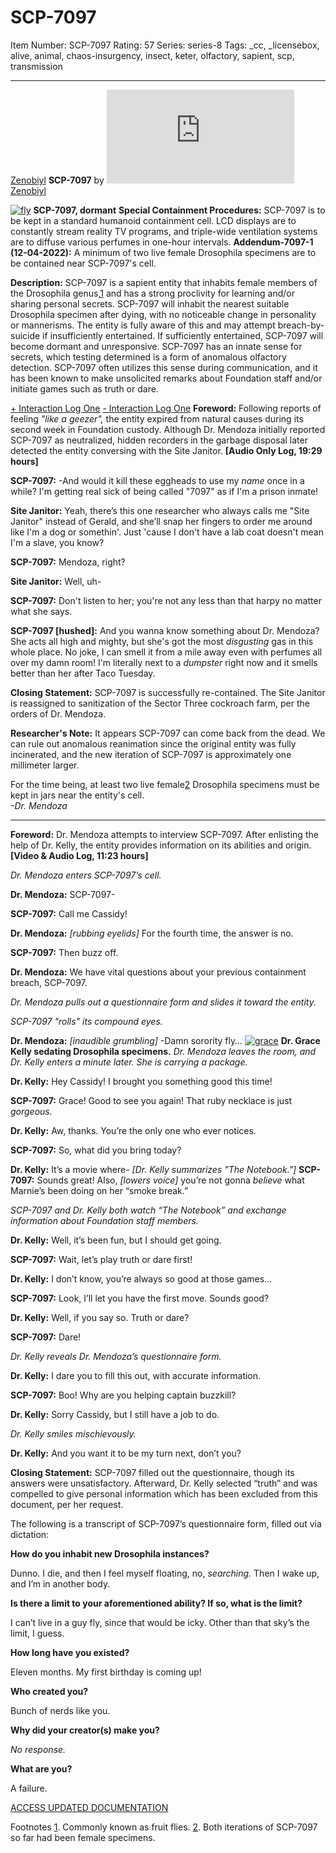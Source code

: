 # SCP-7097
Item Number: SCP-7097
Rating: 57
Series: series-8
Tags: _cc, _licensebox, alive, animal, chaos-insurgency, insect, keter, olfactory, sapient, scp, transmission

---

[Zenobiyl](javascript:;)
**SCP-7097** by [![Zenobiyl](https://www.wikidot.com/avatar.php?userid=5222389&amp;size=small&amp;timestamp=1751246156)](http://www.wikidot.com/user:info/zenobiyl)[Zenobiyl](http://www.wikidot.com/user:info/zenobiyl)
  

[![fly](https://scp-wiki.wdfiles.com/local--resized-images/fragment:scp-7097-0/fly/medium.jpg)](https://scp-wiki.wdfiles.com/local--files/fragment:scp-7097-0/fly)
**SCP-7097, dormant**
**Special Containment Procedures:** SCP-7097 is to be kept in a standard humanoid containment cell. LCD displays are to constantly stream reality TV programs, and triple-wide ventilation systems are to diffuse various perfumes in one-hour intervals.
**Addendum-7097-1 (12-04-2022):** A minimum of two live female Drosophila specimens are to be contained near SCP-7097's cell.  
  
**Description:** SCP-7097 is a sapient entity that inhabits female members of the Drosophila genus,[1](javascript:;) and has a strong proclivity for learning and/or sharing personal secrets.
SCP-7097 will inhabit the nearest suitable Drosophila specimen after dying, with no noticeable change in personality or mannerisms. The entity is fully aware of this and may attempt breach-by-suicide if insufficiently entertained. If sufficiently entertained, SCP-7097 will become dormant and unresponsive.
SCP-7097 has an innate sense for secrets, which testing determined is a form of anomalous olfactory detection. SCP-7097 often utilizes this sense during communication, and it has been known to make unsolicited remarks about Foundation staff and/or initiate games such as truth or dare.  
  

[\+ Interaction Log One](javascript:;)
[\- Interaction Log One](javascript:;)
**Foreword:** Following reports of feeling _"like a geezer",_ the entity expired from natural causes during its second week in Foundation custody. Although Dr. Mendoza initially reported SCP-7097 as neutralized, hidden recorders in the garbage disposal later detected the entity conversing with the Site Janitor.
**[Audio Only Log, 19:29 hours]**
  
**SCP-7097:** -And would it kill these eggheads to use my _name_ once in a while? I'm getting real sick of being called "7097" as if I'm a prison inmate!  
  
**Site Janitor:** Yeah, there’s this one researcher who always calls me "Site Janitor" instead of Gerald, and she’ll snap her fingers to order me around like I'm a dog or somethin'. Just 'cause I don't have a lab coat doesn't mean I'm a slave, you know?  
  
**SCP-7097:** Mendoza, right?  
  
**Site Janitor:** Well, uh-  
  
**SCP-7097:** Don't listen to her; you're not any less than that harpy no matter what she says.  
  
**SCP-7097 [hushed]:** And you wanna know something about Dr. Mendoza? She acts all high and mighty, but she's got the most _disgusting_ gas in this whole place. No joke, I can smell it from a mile away even with perfumes all over my damn room! I'm literally next to a _dumpster_ right now and it smells better than her after Taco Tuesday.  
  

  
  
**Closing Statement:** SCP-7097 is successfully re-contained. The Site Janitor is reassigned to sanitization of the Sector Three cockroach farm, per the orders of Dr. Mendoza.  
  
**Researcher's Note:** It appears SCP-7097 can come back from the dead. We can rule out anomalous reanimation since the original entity was fully incinerated, and the new iteration of SCP-7097 is approximately one millimeter larger.  
  
For the time being, at least two live female[2](javascript:;) Drosophila specimens must be kept in jars near the entity's cell.  
_-Dr. Mendoza_  
  
  

* * *
  
**Foreword:** Dr. Mendoza attempts to interview SCP-7097. After enlisting the help of Dr. Kelly, the entity provides information on its abilities and origin.
**[Video & Audio Log, 11:23 hours]**
  
_Dr. Mendoza enters SCP-7097’s cell._  
  
**Dr. Mendoza:** SCP-7097-  
  
**SCP-7097:** Call me Cassidy!  
  
**Dr. Mendoza:** _[rubbing eyelids]_ For the fourth time, the answer is no.  
  
**SCP-7097:** Then buzz off.  
  
**Dr. Mendoza:** We have vital questions about your previous containment breach, SCP-7097.  
  
_Dr. Mendoza pulls out a questionnaire form and slides it toward the entity._  
  
_SCP-7097 "rolls" its compound eyes._  
  
**Dr. Mendoza:** _[inaudible grumbling]_ -Damn sorority fly…
[![grace](https://scp-wiki.wdfiles.com/local--resized-images/fragment:scp-7097-0/grace/medium.jpg)](https://scp-wiki.wdfiles.com/local--files/fragment:scp-7097-0/grace)
**Dr. Grace Kelly sedating Drosophila specimens.**
_Dr. Mendoza leaves the room, and Dr. Kelly enters a minute later. She is carrying a package._  
  
**Dr. Kelly:** Hey Cassidy! I brought you something good this time!  
  
**SCP-7097:** Grace! Good to see you again! That ruby necklace is just _gorgeous._  
  
**Dr. Kelly:** Aw, thanks. You’re the only one who ever notices.  
  
**SCP-7097:** So, what did you bring today?  
  
**Dr. Kelly:** It’s a movie where- _[Dr. Kelly summarizes "The Notebook."]_
**SCP-7097:** Sounds great! Also, _[lowers voice]_ you’re not gonna _believe_ what Marnie’s been doing on her “smoke break.”  
  
_SCP-7097 and Dr. Kelly both watch “The Notebook” and exchange information about Foundation staff members._  
  
**Dr. Kelly:** Well, it’s been fun, but I should get going.  
  
**SCP-7097:** Wait, let’s play truth or dare first!  
  
**Dr. Kelly:** I don’t know, you’re always so good at those games…  
  
**SCP-7097:** Look, I’ll let you have the first move. Sounds good?  
  
**Dr. Kelly:** Well, if you say so. Truth or dare?  
  
**SCP-7097:** Dare!  
  
_Dr. Kelly reveals Dr. Mendoza’s questionnaire form._  
  
**Dr. Kelly:** I dare you to fill this out, with accurate information.  
  
**SCP-7097:** Boo! Why are you helping captain buzzkill?  
  
**Dr. Kelly:** Sorry Cassidy, but I still have a job to do.  
  
_Dr. Kelly smiles mischievously._  
  
**Dr. Kelly:** And you want it to be my turn next, don’t you?  
  

  
  
**Closing Statement:** SCP-7097 filled out the questionnaire, though its answers were unsatisfactory. Afterward, Dr. Kelly selected “truth” and was compelled to give personal information which has been excluded from this document, per her request.  
  
The following is a transcript of SCP-7097’s questionnaire form, filled out via dictation:  
  

  
**How do you inhabit new Drosophila instances?**  
  
Dunno. I die, and then I feel myself floating, no, _searching._ Then I wake up, and I’m in another body.  
  
**Is there a limit to your aforementioned ability? If so, what is the limit?**  
  
I can’t live in a guy fly, since that would be icky. Other than that sky’s the limit, I guess.  
  
**How long have you existed?**  
  
Eleven months. My first birthday is coming up!  
  
**Who created you?**  
  
Bunch of nerds like you.  
  
**Why did your creator(s) make you?**  
  
_No response._  
  
**What are you?**  
  
A failure.  
  

  
  

  
  

[ACCESS UPDATED DOCUMENTATION](https://scp-wiki.wikidot.com/scp-7097/offset/1)
  
  

Footnotes
[1](javascript:;). Commonly known as fruit flies.
[2](javascript:;). Both iterations of SCP-7097 so far had been female specimens.
  